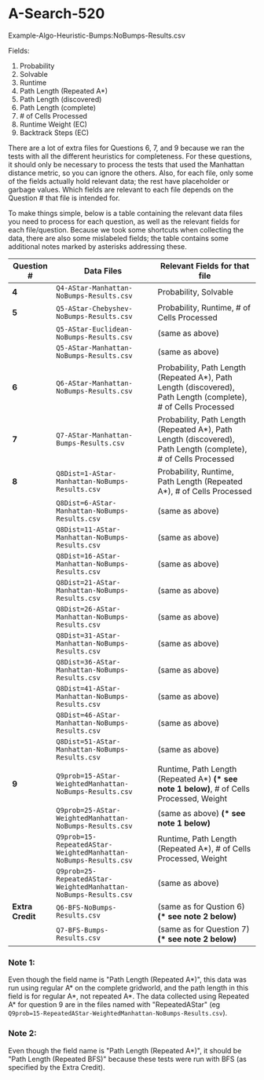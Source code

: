# A-Search-520
Example-Algo-Heuristic-Bumps:NoBumps-Results.csv

Fields:
1. Probability
2. Solvable
3. Runtime
4. Path Length (Repeated A*)
5. Path Length (discovered)
6. Path Length (complete)
7. \# of Cells Processed
8. Runtime	Weight (EC)
9. Backtrack Steps (EC)

There are a lot of extra files for Questions 6, 7, and 9 because we ran the tests with all the different heuristics for completeness.
For these questions, it should only be necessary to process the tests that used the Manhattan distance metric, so you can ignore the others.
Also, for each file, only some of the fields actually hold relevant data; the rest have placeholder or garbage values.
Which fields are relevant to each file depends on the Question \# that file is intended for.

To make things simple, below is a table containing the relevant data files you need to process for each question,
as well as the relevant fields for each file/question.
Because we took some shortcuts when collecting the data, there are also some mislabeled fields;
the table contains some additional notes marked by asterisks addressing these.

| Question \# | Data Files | Relevant Fields for that file |
| ----------- | ---------- | ----------------------------- |
| **4** |`Q4-AStar-Manhattan-NoBumps-Results.csv`| Probability, Solvable |
| **5** |`Q5-AStar-Chebyshev-NoBumps-Results.csv`| Probability, Runtime, \# of Cells Processed |
|       |`Q5-AStar-Euclidean-NoBumps-Results.csv`| (same as above) |
|       |`Q5-AStar-Manhattan-NoBumps-Results.csv`| (same as above) |
| **6** |`Q6-AStar-Manhattan-NoBumps-Results.csv`| Probability, Path Length (Repeated A*), Path Length (discovered), Path Length (complete), \# of Cells Processed |
| **7** |`Q7-AStar-Manhattan-Bumps-Results.csv`  | Probability, Path Length (Repeated A*), Path Length (discovered), Path Length (complete), \# of Cells Processed |
| **8** |`Q8Dist=1-AStar-Manhattan-NoBumps-Results.csv`| Probability, Runtime, Path Length (Repeated A*), \# of Cells Processed |
|       |`Q8Dist=6-AStar-Manhattan-NoBumps-Results.csv`| (same as above) |
|       |`Q8Dist=11-AStar-Manhattan-NoBumps-Results.csv`| (same as above) |
|       |`Q8Dist=16-AStar-Manhattan-NoBumps-Results.csv`| (same as above) |
|       |`Q8Dist=21-AStar-Manhattan-NoBumps-Results.csv`| (same as above) |
|       |`Q8Dist=26-AStar-Manhattan-NoBumps-Results.csv`| (same as above) |
|       |`Q8Dist=31-AStar-Manhattan-NoBumps-Results.csv`| (same as above) |
|       |`Q8Dist=36-AStar-Manhattan-NoBumps-Results.csv`| (same as above) |
|       |`Q8Dist=41-AStar-Manhattan-NoBumps-Results.csv`| (same as above) |
|       |`Q8Dist=46-AStar-Manhattan-NoBumps-Results.csv`| (same as above) |
|       |`Q8Dist=51-AStar-Manhattan-NoBumps-Results.csv`| (same as above) |
| **9** |`Q9prob=15-AStar-WeightedManhattan-NoBumps-Results.csv`| Runtime, Path Length (Repeated A\*) **(\* see note 1 below)**, \# of Cells Processed, Weight |
|       |`Q9prob=25-AStar-WeightedManhattan-NoBumps-Results.csv`| (same as above) **(\* see note 1 below)** |
|       |`Q9prob=15-RepeatedAStar-WeightedManhattan-NoBumps-Results.csv`| Runtime, Path Length (Repeated A\*), \# of Cells Processed, Weight |
|       |`Q9prob=25-RepeatedAStar-WeightedManhattan-NoBumps-Results.csv`| (same as above) |
| **Extra Credit** |`Q6-BFS-NoBumps-Results.csv`| (same as for Qustion 6) **(\* see note 2 below)** |
|                  |`Q7-BFS-Bumps-Results.csv`| (same as for Question 7) **(\* see note 2 below)** |

### Note 1:
Even though the field name is "Path Length (Repeated A\*)", this data was run using regular A* on the complete gridworld,
and the path length in this field is for regular A*, not repeated A*.
The data collected using Repeated A* for question 9 are in the files named with "RepeatedAStar"
(eg `Q9prob=15-RepeatedAStar-WeightedManhattan-NoBumps-Results.csv`).

### Note 2:
Even though the field name is "Path Length (Repeated A\*)", it should be "Path Length (Repeated BFS)" because these tests were run with BFS
(as specified by the Extra Credit).

